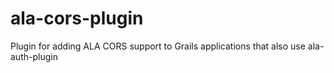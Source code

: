 # ala-cors-plugin
Plugin for adding ALA CORS support to Grails applications that also use ala-auth-plugin
